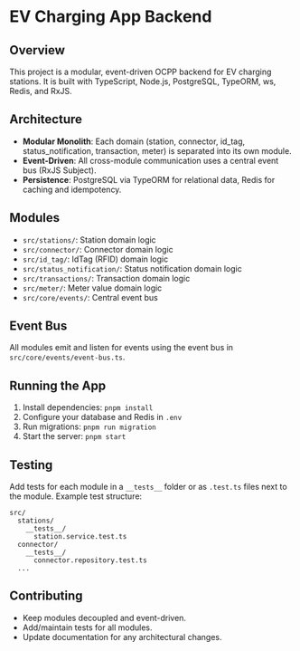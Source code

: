 # EV Charging App Backend

## Overview
This project is a modular, event-driven OCPP backend for EV charging stations. It is built with TypeScript, Node.js, PostgreSQL, TypeORM, ws, Redis, and RxJS.

## Architecture
- **Modular Monolith**: Each domain (station, connector, id_tag, status_notification, transaction, meter) is separated into its own module.
- **Event-Driven**: All cross-module communication uses a central event bus (RxJS Subject).
- **Persistence**: PostgreSQL via TypeORM for relational data, Redis for caching and idempotency.

## Modules
- `src/stations/`: Station domain logic
- `src/connector/`: Connector domain logic
- `src/id_tag/`: IdTag (RFID) domain logic
- `src/status_notification/`: Status notification domain logic
- `src/transactions/`: Transaction domain logic
- `src/meter/`: Meter value domain logic
- `src/core/events/`: Central event bus

## Event Bus
All modules emit and listen for events using the event bus in `src/core/events/event-bus.ts`.

## Running the App
1. Install dependencies: `pnpm install`
2. Configure your database and Redis in `.env`
3. Run migrations: `pnpm run migration`
4. Start the server: `pnpm start`

## Testing
Add tests for each module in a `__tests__` folder or as `.test.ts` files next to the module. Example test structure:

```
src/
  stations/
    __tests__/
      station.service.test.ts
  connector/
    __tests__/
      connector.repository.test.ts
  ...
```

## Contributing
- Keep modules decoupled and event-driven.
- Add/maintain tests for all modules.
- Update documentation for any architectural changes.
